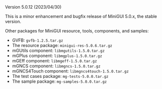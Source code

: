Version 5.0.12 (2023/04/30)

This is a minor enhancement and bugfix release of MiniGUI 5.0.x, the stable version.

Other packages for MiniGUI resource, tools, components, and samples:

- GVFB: `gvfb-1.2.5.tar.gz`
- The resource package: `minigui-res-5.0.6.tar.gz`
- mGUtils component: `libmgutils-1.5.0.tar.gz`
- mGPlus component: `libmgplus-1.5.0.tar.gz`
- mGEff component: `libmgeff-1.5.0.tar.gz`
- mGNCS component: `libmgncs-1.5.0.tar.gz`
- mGNCS4Touch component: `libmgncs4touch-1.5.0.tar.gz`
- The test cases package: `mg-tests-5.0.0.tar.gz`
- The sample package: `mg-samples-5.0.0.tar.gz`


